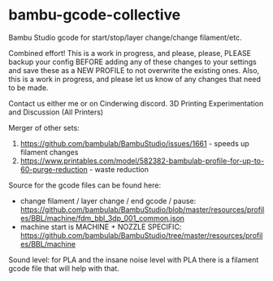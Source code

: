 # bambu-gcode-collective
Bambu Studio gcode for start/stop/layer change/change filament/etc. 

Combined effort!  This is a work in progress, and please, please, PLEASE backup your config BEFORE adding any of these changes to your settings and save these as a NEW PROFILE to not overwrite the existing ones.  Also, this is a work in progress, and please let us know of any changes that need to be made.

Contact us either me or on Cinderwing discord. 3D Printing Experimentation and Discussion (All Printers)

Merger of other sets:
1) https://github.com/bambulab/BambuStudio/issues/1661  - speeds up filament changes
2) https://www.printables.com/model/582382-bambulab-profile-for-up-to-60-purge-reduction  - waste reduction

Source for the gcode files can be found here:
* change filament / layer change / end gcode / pause:  https://github.com/bambulab/BambuStudio/blob/master/resources/profiles/BBL/machine/fdm_bbl_3dp_001_common.json
* machine start is MACHINE + NOZZLE SPECIFIC:  https://github.com/bambulab/BambuStudio/tree/master/resources/profiles/BBL/machine

Sound level:
for PLA and the insane noise level with PLA there is a filament gcode file that will help with that.
